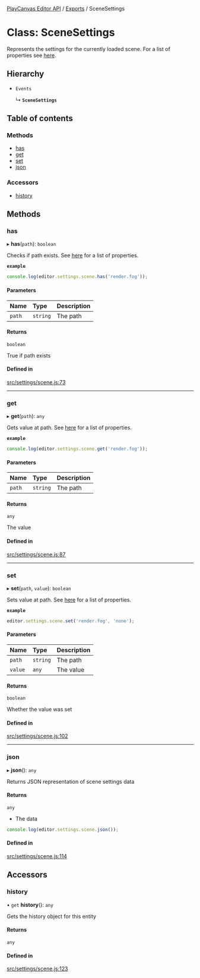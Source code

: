 [PlayCanvas Editor API](../README.md) / [Exports](../modules.md) / SceneSettings

# Class: SceneSettings

Represents the settings for the currently loaded scene.
For a list of properties see [here](SceneSettingsProperties.md).

## Hierarchy

- `Events`

  ↳ **`SceneSettings`**

## Table of contents

### Methods

- [has](SceneSettings.md#has)
- [get](SceneSettings.md#get)
- [set](SceneSettings.md#set)
- [json](SceneSettings.md#json)

### Accessors

- [history](SceneSettings.md#history)

## Methods

### has

▸ **has**(`path`): `boolean`

Checks if path exists. See [here](SceneSettingsProperties.md) for a list of properties.

**`example`**
```javascript
console.log(editor.settings.scene.has('render.fog'));
```

#### Parameters

| Name | Type | Description |
| :------ | :------ | :------ |
| `path` | `string` | The path |

#### Returns

`boolean`

True if path exists

#### Defined in

[src/settings/scene.js:73](https://github.com/playcanvas/editor-api/blob/1e69a27/src/settings/scene.js#L73)

___

### get

▸ **get**(`path`): `any`

Gets value at path. See [here](SceneSettingsProperties.md) for a list of properties.

**`example`**
```javascript
console.log(editor.settings.scene.get('render.fog'));
```

#### Parameters

| Name | Type | Description |
| :------ | :------ | :------ |
| `path` | `string` | The path |

#### Returns

`any`

The value

#### Defined in

[src/settings/scene.js:87](https://github.com/playcanvas/editor-api/blob/1e69a27/src/settings/scene.js#L87)

___

### set

▸ **set**(`path`, `value`): `boolean`

Sets value at path. See [here](SceneSettingsProperties.md) for a list of properties.

**`example`**
```javascript
editor.settings.scene.set('render.fog', 'none');
```

#### Parameters

| Name | Type | Description |
| :------ | :------ | :------ |
| `path` | `string` | The path |
| `value` | `any` | The value |

#### Returns

`boolean`

Whether the value was set

#### Defined in

[src/settings/scene.js:102](https://github.com/playcanvas/editor-api/blob/1e69a27/src/settings/scene.js#L102)

___

### json

▸ **json**(): `any`

Returns JSON representation of scene settings data

#### Returns

`any`

- The data
```javascript
console.log(editor.settings.scene.json());
```

#### Defined in

[src/settings/scene.js:114](https://github.com/playcanvas/editor-api/blob/1e69a27/src/settings/scene.js#L114)

## Accessors

### history

• `get` **history**(): `any`

Gets the history object for this entity

#### Returns

`any`

#### Defined in

[src/settings/scene.js:123](https://github.com/playcanvas/editor-api/blob/1e69a27/src/settings/scene.js#L123)
